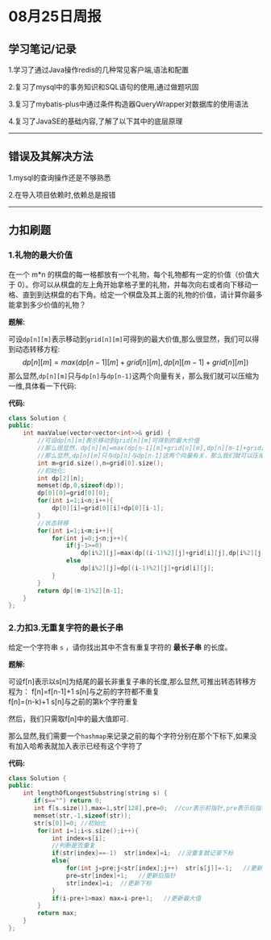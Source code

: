 # 08月25日周报

## 学习笔记/记录

1.学习了通过Java操作redis的几种常见客户端,语法和配置

2.复习了mysql中的事务知识和SQL语句的使用,通过做题巩固

3.复习了mybatis-plus中通过条件构造器QueryWrapper对数据库的使用语法

4.复习了JavaSE的基础内容,了解了以下其中的底层原理

------

## 错误及其解决方法

1.mysql的查询操作还是不够熟悉

[^多做mysql的题目复习巩固]: 

2.在导入项目依赖时,依赖总是报错

[^发现只是因为下载依赖的速度太慢，导致依赖还没下载下来,在关闭idea重启后就逐渐下载成功了]: 

------

## 力扣刷题

### 1.礼物的最大价值

在一个 m*n 的棋盘的每一格都放有一个礼物，每个礼物都有一定的价值（价值大于 0）。你可以从棋盘的左上角开始拿格子里的礼物，并每次向右或者向下移动一格、直到到达棋盘的右下角。给定一个棋盘及其上面的礼物的价值，请计算你最多能拿到多少价值的礼物？

**题解:**

可设`dp[n][m]`表示移动到`grid[n][m]`可得到的最大价值,那么很显然，我们可以得到动态转移方程:
$$
dp[n][m]=max(dp[n-1][m]+grid[n][m],dp[n][m-1]+grid[n][m])
$$
那么显然,`dp[n][m]`只与`dp[n]`与`dp[n-1]`这两个向量有关，那么我们就可以压缩为一维,具体看一下代码:

**代码:**

```c++
class Solution {
public:
    int maxValue(vector<vector<int>>& grid) {
        //可设dp[n][m]表示移动到grid[n][m]可得到的最大价值
        //那么很显然，dp[n][m]=max(dp[n-1][m]+grid[n][m],dp[n][m-1]+grid[n][m]])
        //那么显然,dp[n][m]只与dp[n]与dp[n-1]这两个向量有关，那么我们就可以压缩为一维
        int m=grid.size(),n=grid[0].size();
        //初始化:
        int dp[2][n];
        memset(dp,0,sizeof(dp));
        dp[0][0]=grid[0][0];
        for(int i=1;i<n;i++){
            dp[0][i]=grid[0][i]+dp[0][i-1];
        }
        //状态转移
        for(int i=1;i<m;i++){
            for(int j=0;j<n;j++){
                if(j-1>=0)      
                    dp[i%2][j]=max(dp[(i-1)%2][j]+grid[i][j],dp[i%2][j-1]+grid[i][j]);           
                else    
                    dp[i%2][j]=dp[(i-1)%2][j]+grid[i][j];
            }
        }
    	return dp[(m-1)%2][n-1];
	}
};
```

### 2.力扣3.无重复字符的最长子串

给定一个字符串 `s` ，请你找出其中不含有重复字符的 **最长子串** 的长度。

**题解:**

可设f[n]表示以s[n]为结尾的最长非重复子串的长度,那么显然,可推出转态转移方程为：
    f[n]=f[n-1]+1  s[n]与之前的字符都不重复     
	f[n]=(n-k)+1  s[n]与之前的第k个字符重复 

然后，我们只需取f[n]中的最大值即可.

那么显然,我们需要一个`hashmap`来记录之前的每个字符分别在那个下标下,如果没有加入哈希表就加入表示已经有这个字符了

**代码:**

```c++
class Solution {
public:
    int lengthOfLongestSubstring(string s) {
       if(s=="") return 0;
       int f[s.size()],max=1,str[128],pre=0;  //cur表示前指针,pre表示后指针
       memset(str,-1,sizeof(str));       
       str[s[0]]=0; //初始化
        for(int i=1;i<s.size();i++){
            int index=s[i];
            //判断是否重复
            if(str[index]==-1)  str[index]=i;  //没重复就记录下标  
            else{
                for(int j=pre;j<str[index];j++)  str[s[j]]=-1;   //更新当前字符
                pre=str[index]+1;   //更新后指针
                str[index]=i;  //更新下标         
            }
            if(i-pre+1>max) max=i-pre+1;   //更新最大值  
    	}
    	return max;
	}
};
```